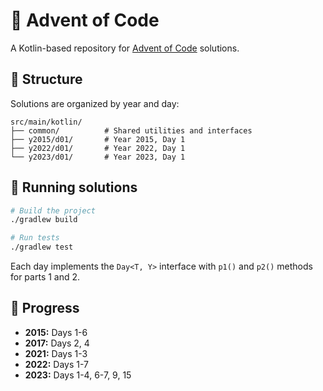 # :christmas_tree: Advent of Code

A Kotlin-based repository for [Advent of Code](https://adventofcode.com/) solutions.

## :triangular_ruler: Structure

Solutions are organized by year and day:

```text
src/main/kotlin/
├── common/          # Shared utilities and interfaces
├── y2015/d01/       # Year 2015, Day 1
├── y2022/d01/       # Year 2022, Day 1
└── y2023/d01/       # Year 2023, Day 1
```

## :minidisc: Running solutions

```bash
# Build the project
./gradlew build

# Run tests
./gradlew test
```

Each day implements the `Day<T, Y>` interface with `p1()` and `p2()` methods for parts 1 and 2.

## :battery: Progress

- **2015:** Days 1-6
- **2017:** Days 2, 4
- **2021:** Days 1-3
- **2022:** Days 1-7
- **2023:** Days 1-4, 6-7, 9, 15
